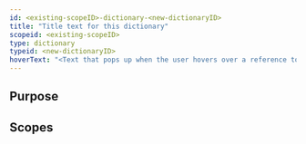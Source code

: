 ```yaml
---
id: <existing-scopeID>-dictionary-<new-dictionaryID>
title: "Title text for this dictionary"
scopeid: <existing-scopeID>
type: dictionary
typeid: <new-dictionaryID>
hoverText: "<Text that pops up when the user hovers over a reference to this Dictionary>"
---
```

<!--A dictionary is an alphabetically sorted list of terms with associated meanings that originate from multiple scopes.
This template lets you define the specifications according to which a specific dictionary is generated.
-->

## Purpose
<!--State the purpose(s) that this dictionary aims to fulfill, in such a way that readers can easily determine whether or not it is useful for them to use it. This text appears as the introduction of the (generated) dictionary.-->

## Scopes
<!--This section specifies the various scopes from which terms are included in the dictionary-->
